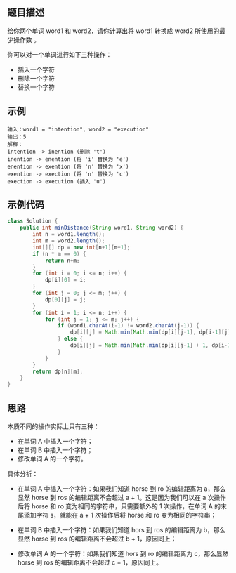 ## 题目描述
给你两个单词 word1 和 word2，请你计算出将 word1 转换成 word2 所使用的最少操作数 。

你可以对一个单词进行如下三种操作：

* 插入一个字符
* 删除一个字符
* 替换一个字符

## 示例
``` text
输入：word1 = "intention", word2 = "execution"
输出：5
解释：
intention -> inention (删除 't')
inention -> enention (将 'i' 替换为 'e')
enention -> exention (将 'n' 替换为 'x')
exention -> exection (将 'n' 替换为 'c')
exection -> execution (插入 'u')
```

## 示例代码
``` java
class Solution {
    public int minDistance(String word1, String word2) {
        int n = word1.length();
        int m = word2.length();
        int[][] dp = new int[n+1][m+1];
        if (n * m == 0) {
            return n+m;
        }
        for (int i = 0; i <= n; i++) {
            dp[i][0] = i;
        }
        for (int j = 0; j <= m; j++) {
            dp[0][j] = j;
        }
        for (int i = 1; i <= n; i++) {
            for (int j = 1; j <= m; j++) {
                if (word1.charAt(i-1) != word2.charAt(j-1)) {
                    dp[i][j] = Math.min(Math.min(dp[i][j-1], dp[i-1][j]), dp[i-1][j-1]) + 1;
                } else {
                    dp[i][j] = Math.min(Math.min(dp[i][j-1] + 1, dp[i-1][j] + 1), dp[i-1][j-1]);
                }
            }
        }
        return dp[n][m];
    }
}
```

## 思路
本质不同的操作实际上只有三种：

* 在单词 A 中插入一个字符；
* 在单词 B 中插入一个字符；
* 修改单词 A 的一个字符。

具体分析：

* 在单词 A 中插入一个字符：如果我们知道 horse 到 ro 的编辑距离为 a，那么显然 horse 到 ros 的编辑距离不会超过 a + 1。这是因为我们可以在 a 次操作后将 horse 和 ro 变为相同的字符串，只需要额外的 1 次操作，在单词 A 的末尾添加字符 s，就能在 a + 1 次操作后将 horse 和 ro 变为相同的字符串；

* 在单词 B 中插入一个字符：如果我们知道 hors 到 ros 的编辑距离为 b，那么显然 horse 到 ros 的编辑距离不会超过 b + 1，原因同上；

* 修改单词 A 的一个字符：如果我们知道 hors 到 ro 的编辑距离为 c，那么显然 horse 到 ros 的编辑距离不会超过 c + 1，原因同上。